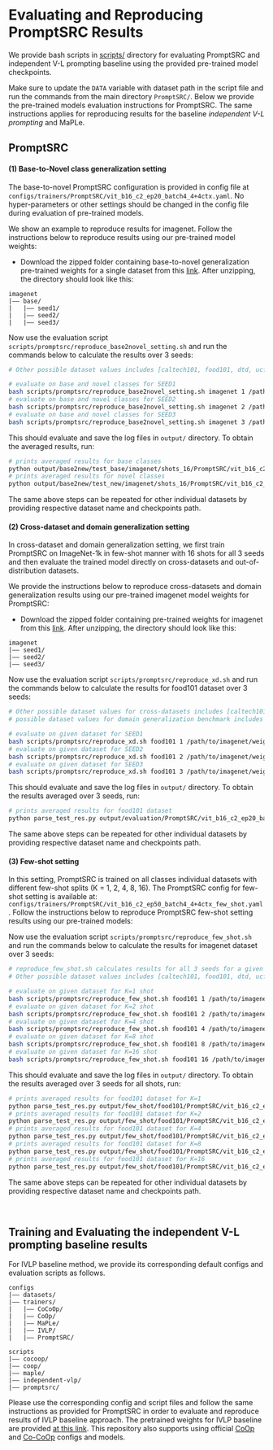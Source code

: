 # Evaluating and Reproducing PromptSRC Results

We provide bash scripts in [scripts/](../scripts) directory for evaluating PromptSRC and independent V-L prompting baseline using the provided pre-trained model checkpoints.


Make sure to update the `DATA` variable with dataset path in the script file and run the commands from the main directory `PromptSRC/`.
Below we provide the pre-trained models evaluation instructions for PromptSRC. The same instructions applies for reproducing results for the baseline *independent V-L prompting* and MaPLe.

## PromptSRC

#### (1) Base-to-Novel class generalization setting
The base-to-novel PromptSRC configuration is provided in config file at `configs/trainers/PromptSRC/vit_b16_c2_ep20_batch4_4+4ctx.yaml`. No hyper-parameters or other settings should be changed in the config file during evaluation of pre-trained models. 

We show an example to reproduce results for imagenet. Follow the instructions below to reproduce results using our pre-trained model weights:
* Download the zipped folder containing base-to-novel generalization pre-trained weights for a single dataset from this [link](https://mbzuaiac-my.sharepoint.com/:f:/g/personal/syed_wasim_mbzuai_ac_ae/Em_3tkSj6T9AmhVjmzKTL3gBYNehhvfJl8ke2pU3U0nabA?e=9ecjQA). After unzipping, the directory should look like this:

```
imagenet
|–– base/
|   |–– seed1/
|   |–– seed2/
|   |–– seed3/
```

Now use the evaluation script `scripts/promptsrc/reproduce_base2novel_setting.sh` and run the commands below to calculate the results over 3 seeds:
```bash
# Other possible dataset values includes [caltech101, food101, dtd, ucf101, oxford_flowers, oxford_pets, fgvc_aircraft, stanford_cars, sun397, eurosat]

# evaluate on base and novel classes for SEED1
bash scripts/promptsrc/reproduce_base2novel_setting.sh imagenet 1 /path/to/imagenet/weights/folder
# evaluate on base and novel classes for SEED2
bash scripts/promptsrc/reproduce_base2novel_setting.sh imagenet 2 /path/to/imagenet/weights/folder
# evaluate on base and novel classes for SEED3
bash scripts/promptsrc/reproduce_base2novel_setting.sh imagenet 3 /path/to/imagenet/weights/folder
```

This should evaluate and save the log files in `output/` directory. To obtain the averaged results, run:

```bash
# prints averaged results for base classes
python output/base2new/test_base/imagenet/shots_16/PromptSRC/vit_b16_c2_ep20_batch4_4+4ctx --test-log
# prints averaged results for novel classes
python output/base2new/test_new/imagenet/shots_16/PromptSRC/vit_b16_c2_ep20_batch4_4+4ctx --test-log
```
The same above steps can be repeated for other individual datasets by providing respective dataset name and checkpoints path.


#### (2) Cross-dataset and domain generalization setting
In cross-dataset and domain generalization setting, we first train PromptSRC on ImageNet-1k in few-shot manner with 16 shots for all 3 seeds and then evaluate the trained model directly on cross-datasets and out-of-distribution datasets.

We provide the instructions below to reproduce cross-datasets and domain generalization results using our pre-trained imagenet model weights for PromptSRC:
* Download the zipped folder containing pre-trained weights for imagenet from this [link](https://mbzuaiac-my.sharepoint.com/:f:/g/personal/syed_wasim_mbzuai_ac_ae/Ekr9qF0cSaVDr0X6OlP2JAEBG1xjlTMjHNLc28g1SjwW-w?e=AA5ABi). After unzipping, the directory should look like this:

```
imagenet
|–– seed1/
|–– seed2/
|–– seed3/
```

Now use the evaluation script `scripts/promptsrc/reproduce_xd.sh` and run the commands below to calculate the results for food101 dataset over 3 seeds:
```bash
# Other possible dataset values for cross-datasets includes [caltech101, food101, dtd, ucf101, oxford_flowers, oxford_pets, fgvc_aircraft, stanford_cars, sun397, eurosat]
# possible dataset values for domain generalization benchmark includes [imagenetv2, imagenet_sketch, imagenet_a, imagenet_r]

# evaluate on given dataset for SEED1
bash scripts/promptsrc/reproduce_xd.sh food101 1 /path/to/imagenet/weights/folder
# evaluate on given dataset for SEED2
bash scripts/promptsrc/reproduce_xd.sh food101 2 /path/to/imagenet/weights/folder
# evaluate on given dataset for SEED3
bash scripts/promptsrc/reproduce_xd.sh food101 3 /path/to/imagenet/weights/folder
```

This should evaluate and save the log files in `output/` directory. To obtain the results averaged over 3 seeds, run:

```bash
# prints averaged results for food101 dataset
python parse_test_res.py output/evaluation/PromptSRC/vit_b16_c2_ep20_batch4_4+4ctx_cross_datasets_16shots/food101 --test-log
```

The same above steps can be repeated for other individual datasets by providing respective dataset name and checkpoints path.


#### (3) Few-shot setting
In this setting, PromptSRC is trained on all classes individual datasets with different few-shot splits (K = 1, 2, 4, 8, 16). The PromptSRC config for few-shot setting is available at: `configs/trainers/PromptSRC/vit_b16_c2_ep50_batch4_4+4ctx_few_shot.yaml`. 
Follow the instructions below to reproduce PromptSRC few-shot setting results using our pre-trained models:

Now use the evaluation script `scripts/promptsrc/reproduce_few_shot.sh` and run the commands below to calculate the results for imagenet dataset over 3 seeds:
```bash
# reproduce_few_shot.sh calculates results for all 3 seeds for a given K
# Other possible dataset values includes [caltech101, food101, dtd, ucf101, oxford_flowers, oxford_pets, fgvc_aircraft, stanford_cars, sun397, eurosat]

# evaluate on given dataset for K=1 shot
bash scripts/promptsrc/reproduce_few_shot.sh food101 1 /path/to/imagenet/weights/folder
# evaluate on given dataset for K=2 shot
bash scripts/promptsrc/reproduce_few_shot.sh food101 2 /path/to/imagenet/weights/folder
# evaluate on given dataset for K=4 shot
bash scripts/promptsrc/reproduce_few_shot.sh food101 4 /path/to/imagenet/weights/folder
# evaluate on given dataset for K=8 shot
bash scripts/promptsrc/reproduce_few_shot.sh food101 8 /path/to/imagenet/weights/folder
# evaluate on given dataset for K=16 shot
bash scripts/promptsrc/reproduce_few_shot.sh food101 16 /path/to/imagenet/weights/folder
```

This should evaluate and save the log files in `output/` directory. To obtain the results averaged over 3 seeds for all shots, run:

```bash
# prints averaged results for food101 dataset for K=1
python parse_test_res.py output/few_shot/food101/PromptSRC/vit_b16_c2_ep50_batch4_4+4ctx_few_shot_1shots/food101 --test-log
# prints averaged results for food101 dataset for K=2
python parse_test_res.py output/few_shot/food101/PromptSRC/vit_b16_c2_ep50_batch4_4+4ctx_few_shot_2shots/food101 --test-log
# prints averaged results for food101 dataset for K=4
python parse_test_res.py output/few_shot/food101/PromptSRC/vit_b16_c2_ep50_batch4_4+4ctx_few_shot_4shots/food101 --test-log
# prints averaged results for food101 dataset for K=8
python parse_test_res.py output/few_shot/food101/PromptSRC/vit_b16_c2_ep50_batch4_4+4ctx_few_shot_8shots/food101 --test-log
# prints averaged results for food101 dataset for K=16
python parse_test_res.py output/few_shot/food101/PromptSRC/vit_b16_c2_ep50_batch4_4+4ctx_few_shot_16shots/food101 --test-log
```

The same above steps can be repeated for other individual datasets by providing respective dataset name and checkpoints path.

<br>

## Training and Evaluating the independent V-L prompting baseline results

For IVLP baseline method, we provide its corresponding default configs and evaluation scripts as follows.

```
configs
|–– datasets/
|–– trainers/
|   |–– CoCoOp/
|   |–– CoOp/
|   |–– MaPLe/
|   |–– IVLP/
|   |–– PromptSRC/
```

```
scripts
|–– cocoop/
|–– coop/
|–– maple/
|–– independent-vlp/
|–– promptsrc/
```

Please use the corresponding config and script files and follow the same instructions as provided for PromptSRC in order to evaluate and reproduce results of IVLP baseline approach. The pretrained weights for IVLP baseline are provided [at this link](https://mbzuaiac-my.sharepoint.com/:f:/g/personal/syed_wasim_mbzuai_ac_ae/EuIwh-yMh_JBqB2Y_o8Jl14BPDKDRHC0JBPE1BugIeZiSQ?e=oJnJwy). 
This repository also supports using official [CoOp](CoOp.md) and [Co-CoOp](Co-CoOp.md) configs and models.